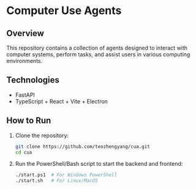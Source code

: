 # Computer Use Agents

## Overview

This repository contains a collection of agents designed to interact with computer systems, perform tasks, and assist users in various computing environments.

## Technologies
- FastAPI
- TypeScript + React + Vite + Electron

## How to Run
1. Clone the repository:
   ```bash
   git clone https://github.com/teozhengyang/cua.git
   cd cua
   ```

2. Run the PowerShell/Bash script to start the backend and frontend:
   ```bash
   ./start.ps1  # For Windows PowerShell
   ./start.sh   # For Linux/MacOS
   ```